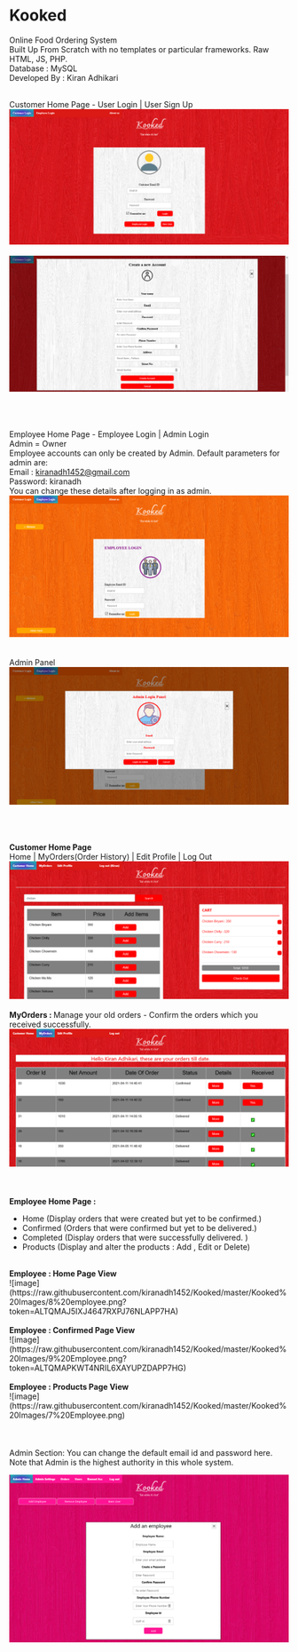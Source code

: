 # Kooked

Online Food Ordering System <br>
Built Up From Scratch with no templates or particular frameworks.
Raw HTML, JS, PHP. <br>
Database : MySQL <br>
Developed By : Kiran Adhikari <br><br>

Customer Home Page - User Login | User Sign Up
![image](https://raw.githubusercontent.com/kiranadh1452/Kooked/master/Kooked%20Images/1%20Customer.png?token=ALTQMAKIM655Z56RGKNBFVDAPP4ZQ)
<br><br>
![image](https://raw.githubusercontent.com/kiranadh1452/Kooked/master/Kooked%20Images/4%20Create%20User.png?token=ALTQMAKVUI7GIYBJDIGN6Y3APP54A)
<br><br><br><br>

Employee Home Page - Employee Login | Admin Login <br>
Admin = Owner <br>
Employee accounts can only be created by Admin. 
Default parameters for admin are:  <br>
Email : kiranadh1452@gmail.com <br>
Password: kiranadh <br>
You can change these details after logging in as admin.
![image](https://raw.githubusercontent.com/kiranadh1452/Kooked/master/Kooked%20Images/2%20Employee%20Login.png?token=ALTQMANQ5SIZZPW75XHBWB3APP5TA)
<br> <br> <br>
Admin Panel
![image](https://raw.githubusercontent.com/kiranadh1452/Kooked/master/Kooked%20Images/3%20Admin%20Panel.png?token=ALTQMAJ2AR6BWO4EK7KSTS3APP5X4)
<br><br><br><br>

<b> Customer Home Page </b> <br> Home | MyOrders(Order History) | Edit Profile | Log Out <br>
![image](https://raw.githubusercontent.com/kiranadh1452/Kooked/master/Kooked%20Images/5%20User%20Home.png?token=ALTQMAKKQSVGHCDSV73ZUNTAPP6HC)
<br><br>
<b> MyOrders : </b> Manage your old orders - Confirm the orders which you received successfully. <br>
![image](https://raw.githubusercontent.com/kiranadh1452/Kooked/master/Kooked%20Images/6%201%20Orders%20History.png?token=ALTQMAKJCDYDC6JFGFNFKMTAPP7XA)
<br><br><br><br>
<b> Employee Home Page :</b> <br>
<ul> 
  <li> Home (Display orders that were created but yet to be confirmed.)</li> 
  <li>Confirmed (Orders that were confirmed but yet to be delivered.) </li>
  <li> Completed (Display orders that were successfully delivered. ) </li>
  <li> Products (Display and alter the products : Add , Edit or Delete) </li> 
</ul> <br>
<b>Employee : Home Page View </b> <br>
![image](https://raw.githubusercontent.com/kiranadh1452/Kooked/master/Kooked%20Images/8%20employee.png?token=ALTQMAJ5IXJ4647RXPJ76NLAPP7HA)
<br><br>
<b>Employee : Confirmed Page View </b> <br>
![image](https://raw.githubusercontent.com/kiranadh1452/Kooked/master/Kooked%20Images/9%20Employee.png?token=ALTQMAPKWT4NRIL6XAYUPZDAPP7HG)
<br><br>
<b>Employee : Products Page View </b> <br>
![image](https://raw.githubusercontent.com/kiranadh1452/Kooked/master/Kooked%20Images/7%20Employee.png)
<br><br><br><br>
Admin Section: You can change the default email id and password here. Note that Admin is the highest authority in this whole system.<br>

![image](https://raw.githubusercontent.com/kiranadh1452/Kooked/master/Kooked%20Images/99%20Admin%201.png)
